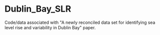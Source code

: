 # Dublin_Bay_SLR
Code/data associated with "A newly reconciled data set for identifying sea level rise and variability in Dublin Bay" paper.
